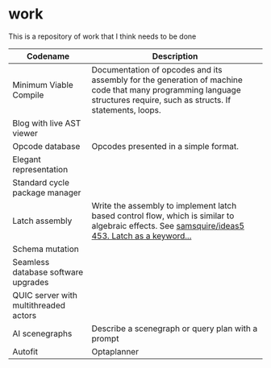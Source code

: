 # work
This is a repository of work that I think needs to be done

| Codename                              | Description                                                  |
| ------------------------------------- | ------------------------------------------------------------ |
| Minimum Viable Compile                | Documentation of opcodes and its assembly for the generation of machine code that many programming language structures require, such as structs. If statements, loops. |
| Blog with live AST viewer             |                                                              |
| Opcode database                       | Opcodes presented in a simple format.                        |
| Elegant representation                |                                                              |
| Standard cycle package manager        |                                                              |
| Latch assembly                        | Write the assembly to implement latch based control flow, which is similar to algebraic effects. See [samsquire/ideas5 453. Latch as a keyword...](https://github.com/samsquire/ideas5#453-latch-as-a-keyword-variables-are-latches-and-interlocking-parallel-processes) |
| Schema mutation                       |                                                              |
| Seamless database software upgrades   |                                                              |
| QUIC server with multithreaded actors |                                                              |
| AI scenegraphs                        | Describe a scenegraph or query plan with a prompt            |
| Autofit                               | Optaplanner                                                  |

